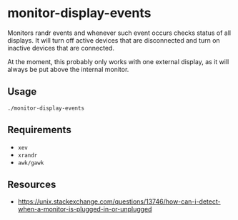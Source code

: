 # monitor-display-events

Monitors randr events and whenever such event occurs checks status 
of all displays. It will turn off active devices that are disconnected 
and turn on inactive devices that are connected.

At the moment, this probably only works with one external display, as it 
will always be put above the internal monitor.

## Usage

```
./monitor-display-events
```

## Requirements

- `xev`
- `xrandr`
- `awk/gawk`

## Resources

- https://unix.stackexchange.com/questions/13746/how-can-i-detect-when-a-monitor-is-plugged-in-or-unplugged
